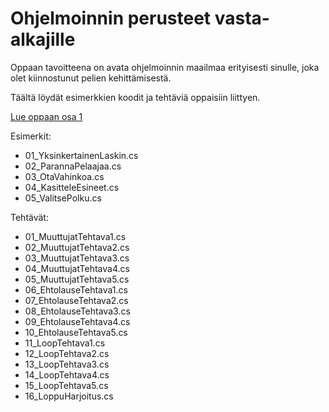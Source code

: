 # Ohjelmoinnin perusteet vasta-alkajille
Oppaan tavoitteena on avata ohjelmoinnin maailmaa erityisesti sinulle, joka olet kiinnostunut pelien kehittämisestä.

Täältä löydät esimerkkien koodit ja tehtäviä oppaisiin liittyen.

[Lue oppaan osa 1](https://suomigamehub.com/oppaat/c-vasta-alkajille-ohjelmoinnin-perusteet/)

Esimerkit:
* 01_YksinkertainenLaskin.cs
* 02_ParannaPelaajaa.cs
* 03_OtaVahinkoa.cs
* 04_KasitteleEsineet.cs
* 05_ValitsePolku.cs

Tehtävät:
* 01_MuuttujatTehtava1.cs
* 02_MuuttujatTehtava2.cs
* 03_MuuttujatTehtava3.cs
* 04_MuuttujatTehtava4.cs
* 05_MuuttujatTehtava5.cs
* 06_EhtolauseTehtava1.cs
* 07_EhtolauseTehtava2.cs
* 08_EhtolauseTehtava3.cs
* 09_EhtolauseTehtava4.cs
* 10_EhtolauseTehtava5.cs
* 11_LoopTehtava1.cs
* 12_LoopTehtava2.cs
* 13_LoopTehtava3.cs
* 14_LoopTehtava4.cs
* 15_LoopTehtava5.cs
* 16_LoppuHarjoitus.cs

